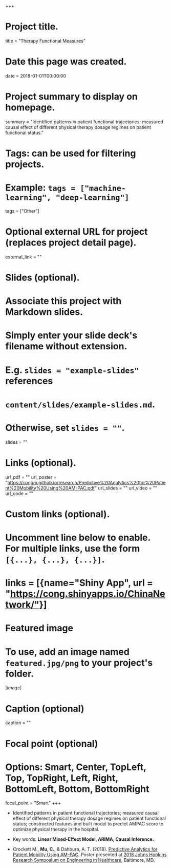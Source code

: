 +++
# Project title.
title = "Therapy Functional Measures"

# Date this page was created.
date = 2018-01-01T00:00:00

# Project summary to display on homepage.
summary = "Identified patterns in patient functional trajectories; measured causal effect of different physical therapy dosage regimes on patient functional status."

# Tags: can be used for filtering projects.
# Example: `tags = ["machine-learning", "deep-learning"]`
tags = ["Other"]

# Optional external URL for project (replaces project detail page).
external_link = ""

# Slides (optional).
#   Associate this project with Markdown slides.
#   Simply enter your slide deck's filename without extension.
#   E.g. `slides = "example-slides"` references 
#   `content/slides/example-slides.md`.
#   Otherwise, set `slides = ""`.
slides = ""

# Links (optional).
url_pdf = ""
url_poster = "https://congm.github.io/research/Predictive%20Analytics%20for%20Patient%20Mobility%20Using%20AM-PAC.pdf"
url_slides = ""
url_video = ""
url_code = ""

# Custom links (optional).
#   Uncomment line below to enable. For multiple links, use the form `[{...}, {...}, {...}]`.
# links = [{name="Shiny App", url = "https://cong.shinyapps.io/ChinaNetwork/"}]

# Featured image
# To use, add an image named `featured.jpg/png` to your project's folder. 
[image]
  # Caption (optional)
  caption = ""
  
  # Focal point (optional)
  # Options: Smart, Center, TopLeft, Top, TopRight, Left, Right, BottomLeft, Bottom, BottomRight
  focal_point = "Smart"
+++

- Identified patterns in patient functional trajectories; measured causal effect of different physical therapy dosage regimes on patient functional status; constructed features and built model to predict AMPAC score to optimize physical therapy in the hospital.

- Key words: **Linear Mixed-Effect Model, ARIMA, Causal Inference.**

- Crockett M., **Mu, C.**, & Dahbura, A. T. (2018). [Predictive Analytics for Patient Mobility Using AM-PAC](https://congm.github.io/research/Predictive%20Analytics%20for%20Patient%20Mobility%20Using%20AM-PAC.pdf). Poster presented at [2018 Johns Hopkins Research Symposium on Engineering in Healthcare](https://malonecenter.jhu.edu/meetup/18symposium/), Baltimore, MD. 







